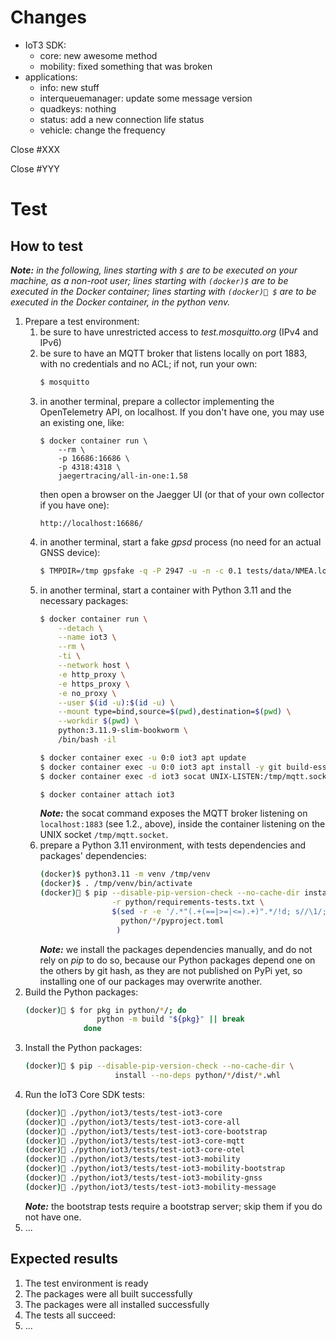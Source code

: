 Changes
=======

* IoT3 SDK:
    * core: new awesome method
    * mobility: fixed something that was broken
* applications:
    * info: new stuff
    * interqueuemanager: update some message version
    * quadkeys: nothing
    * status: add a new connection life status
    * vehicle: change the frequency

Close #XXX

Close #YYY

Test
====

How to test
-----------

_**Note:** in the following, lines starting with `$` are to be executed on your
machine, as a non-root user;
lines starting with `(docker)$` are to be executed in the Docker container;
lines starting with `(docker)🐍 $` are to be executed in the Docker container,
in the python venv._

1. Prepare a test environment:
    1. be sure to have unrestricted access to _test.mosquitto.org_ (IPv4 and IPv6)
    2. be sure to have an MQTT broker that listens locally on port 1883,
       with no credentials and no ACL; if not, run your own:
        ```sh
        $ mosquitto
        ```
    3. in another terminal, prepare a collector implementing
       the OpenTelemetry API, on localhost. If you don't have one,
       you may use an existing one, like:
        ```
        $ docker container run \
            --rm \
            -p 16686:16686 \
            -p 4318:4318 \
            jaegertracing/all-in-one:1.58
        ```
       then open a browser on the Jaegger UI
       (or that of your own collector if you have one):
        ```
        http://localhost:16686/
        ```
    4. in another terminal, start a fake _gpsd_ process
       (no need for an actual GNSS device):
        ```sh
        $ TMPDIR=/tmp gpsfake -q -P 2947 -u -n -c 0.1 tests/data/NMEA.log
        ```
    5. in another terminal, start a container with Python 3.11
       and the necessary packages:
        ```sh
        $ docker container run \
            --detach \
            --name iot3 \
            --rm \
            -ti \
            --network host \
            -e http_proxy \
            -e https_proxy \
            -e no_proxy \
            --user $(id -u):$(id -u) \
            --mount type=bind,source=$(pwd),destination=$(pwd) \
            --workdir $(pwd) \
            python:3.11.9-slim-bookworm \
            /bin/bash -il

        $ docker container exec -u 0:0 iot3 apt update
        $ docker container exec -u 0:0 iot3 apt install -y git build-essential socat
        $ docker container exec -d iot3 socat UNIX-LISTEN:/tmp/mqtt.socket,fork TCP4:localhost:1883

        $ docker container attach iot3
        ```
       _**Note:**_ the socat command exposes the MQTT broker listening
       on `localhost:1883` (see 1.2., above), inside the
       container listening on the UNIX socket `/tmp/mqtt.socket`.
    6. prepare a Python 3.11 environment, with tests dependencies
       and packages' dependencies:
        ```sh
        (docker)$ python3.11 -m venv /tmp/venv
        (docker)$ . /tmp/venv/bin/activate
        (docker)🐍 $ pip --disable-pip-version-check --no-cache-dir install \
                        -r python/requirements-tests.txt \
                        $(sed -r -e '/.*"(.+(==|>=|<=).+)".*/!d; s//\1/; s/ //g;' \
                          python/*/pyproject.toml
                         )
        ```
       _**Note:**_ we install the packages dependencies manually,
       and do not rely on _pip_ to do so, because our Python packages depend
       one on the others by git hash, as they are not published on PyPi yet,
       so installing one of our packages may overwrite another.
2. Build the Python packages:
    ```sh
    (docker)🐍 $ for pkg in python/*/; do
                    python -m build "${pkg}" || break
                 done
    ```
3. Install the Python packages:
    ```sh
    (docker)🐍 $ pip --disable-pip-version-check --no-cache-dir \
                        install --no-deps python/*/dist/*.whl
    ```
4. Run the IoT3 Core SDK tests:
    ```sh
    (docker)🐍 ./python/iot3/tests/test-iot3-core
    (docker)🐍 ./python/iot3/tests/test-iot3-core-all
    (docker)🐍 ./python/iot3/tests/test-iot3-core-bootstrap
    (docker)🐍 ./python/iot3/tests/test-iot3-core-mqtt
    (docker)🐍 ./python/iot3/tests/test-iot3-core-otel
    (docker)🐍 ./python/iot3/tests/test-iot3-mobility
    (docker)🐍 ./python/iot3/tests/test-iot3-mobility-bootstrap
    (docker)🐍 ./python/iot3/tests/test-iot3-mobility-gnss
    (docker)🐍 ./python/iot3/tests/test-iot3-mobility-message
    ```
   _**Note:**_ the bootstrap tests require a bootstrap server;
   skip them if you do not have one.
5. ...

Expected results
-------

1. The test environment is ready
2. The packages were all built successfully
3. The packages were all installed successfully
4. The tests all succeed:
5. ...
